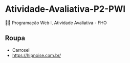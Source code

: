 # Atividade-Avaliativa-P2-PWI
👨‍💻 Programação Web I, Atividade Avaliativa - FHO

## Roupa

- Carrosel
- https://hipnoise.com.br/
